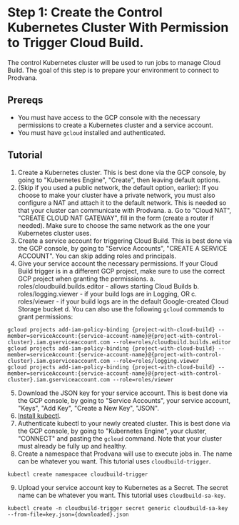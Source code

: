 # Step 1: Create the Control Kubernetes Cluster With Permission to Trigger Cloud Build.

The control Kubernetes cluster will be used to run jobs to manage Cloud Build. The goal of this step is to prepare your environment to connect to Prodvana.

## Prereqs
- You must have access to the GCP console with the necessary permissions to create a Kubernetes cluster and a service account.
- You must have `gcloud` installed and authenticated.

## Tutorial

1. Create a Kubernetes cluster. This is best done via the GCP console, by going to "Kubernetes Engine", "Create", then leaving default options.
2. (Skip if you used a public network, the default option, earlier): If you choose to make your cluster have a private network, you must also configure a NAT and attach it to the default network. This is needed so that your cluster can communicate with Prodvana.
    a. Go to "Cloud NAT", "CREATE CLOUD NAT GATEWAY", fill in the form (create a router if needed). Make sure to choose the same network as the one your Kubernetes cluster uses.
3. Create a service account for triggering Cloud Build. This is best done via the GCP console, by going to "Service Accounts", "CREATE A SERVICE ACCOUNT". You can skip adding roles and principals.
4. Give your service account the necessary permissions. If your Cloud Build trigger is in a different GCP project, make sure to use the correct GCP project when granting the permissions.
    a. roles/cloudbuild.builds.editor - allows starting Cloud Builds
    b. roles/logging.viewer - if your build logs are in Logging, OR
    c. roles/viewer - if your build logs are in the default Google-created Cloud Storage bucket
    d. You can also use the following `gcloud` commands to grant permissions:
```
gcloud projects add-iam-policy-binding {project-with-cloud-build} --member=serviceAccount:{service-account-name}@{project-with-control-cluster}.iam.gserviceaccount.com --role=roles/cloudbuild.builds.editor
gcloud projects add-iam-policy-binding {project-with-cloud-build} --member=serviceAccount:{service-account-name}@{project-with-control-cluster}.iam.gserviceaccount.com --role=roles/logging.viewer
gcloud projects add-iam-policy-binding {project-with-cloud-build} --member=serviceAccount:{service-account-name}@{project-with-control-cluster}.iam.gserviceaccount.com --role=roles/viewer
```
5. Download the JSON key for your service account. This is best done via the GCP console, by going to "Service Accounts", your service account, "Keys", "Add Key", "Create a New Key", "JSON".
6. [Install kubectl](https://kubernetes.io/docs/tasks/tools/).
7. Authenticate kubectl to your newly created cluster. This is best done via the GCP console, by going to "Kubernetes Engine", your cluster, "CONNECT" and pasting the `gcloud` command. Note that your cluster must already be fully up and healthy.
8. Create a namespace that Prodvana will use to execute jobs in. The name can be whatever you want. This tutorial uses `cloudbuild-trigger`.
```
kubectl create namespacee cloudbuild-trigger
```
9. Upload your service account key to Kubernetes as a Secret. The secret name can be whatever you want. This tutorial uses `cloudbuild-sa-key`.
```
kubectl create -n cloudbuild-trigger secret generic cloudbuild-sa-key --from-file=key.json={downloaded}.json
```
